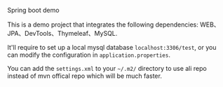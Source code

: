 Spring boot demo 

This is a demo project that integrates the following dependencies: WEB、JPA、DevTools、Thymeleaf、MySQL.

It'll require to set up a local mysql database `localhost:3306/test`, or you can modify the configuration in 
`application.properties`.

You can add the `settings.xml` to your `~/.m2/` directory to use ali repo instead of mvn offical repo which will
be much faster.